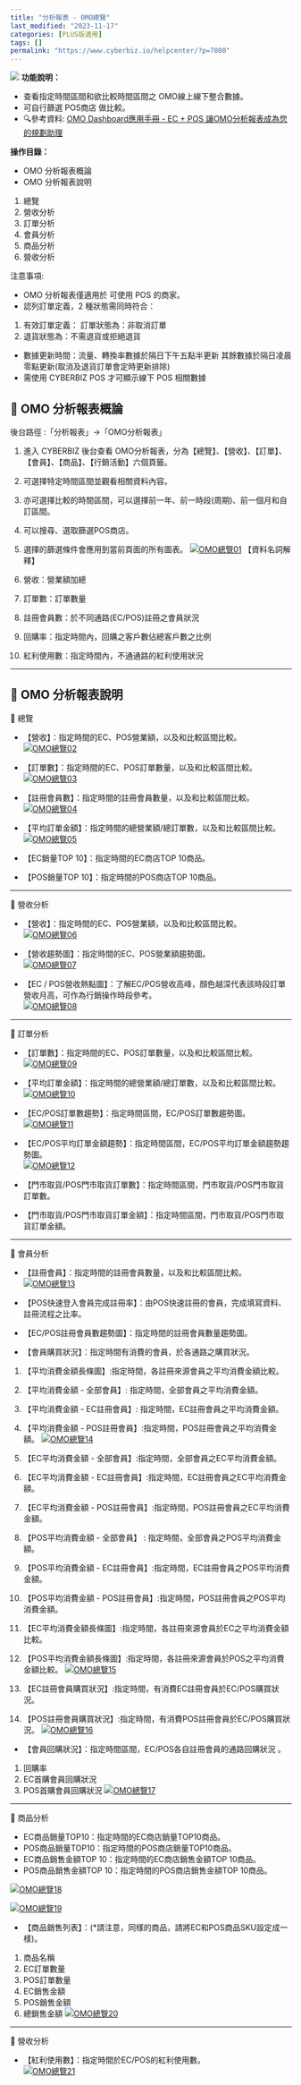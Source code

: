 ```yaml
---
title: "分析報表 - OMO總覽"
last_modified: "2023-11-17"
categories: [PLUS版適用]
tags: []
permalink: "https://www.cyberbiz.io/helpcenter/?p=7800"
---
```


![](https://www.cyberbiz.io/helpcenter/wp-content/uploads/PLUS版2.png)
**功能說明：**  

* 查看指定時間區間和欲比較時間區間之 OMO線上線下整合數據。
* 可自行篩選 POS商店 做比較。
* 🔍參考資料: [OMO Dashboard應用手冊 - EC + POS 讓OMO分析報表成為您的規劃助理](https://drive.google.com/file/d/1rZ8ZXbhTkOYl4mX250o-2cdfMoeQSmnJ/view)

**操作目錄：**

* OMO 分析報表概論
* OMO 分析報表說明
1. 總覽
2. 營收分析
3. 訂單分析
4. 會員分析
5. 商品分析
6. 營收分析

注意事項:  

* OMO 分析報表僅適用於 可使用 POS 的商家。
* 認列訂單定義，2 種狀態需同時符合： 
1. 有效訂單定義： 訂單狀態為：非取消訂單 
2. 退貨狀態為：不需退貨或拒絕退貨 
* 數據更新時間：流量、轉換率數據於隔日下午五點半更新 其餘數據於隔日凌晨零點更新(取消及退貨訂單會定時更新排除) 
* 需使用 CYBERBIZ POS 才可顯示線下 POS 相關數據 



## 📌 OMO 分析報表概論


後台路徑 :「分析報表」→「OMO分析報表」  


1. 進入 CYBERBIZ 後台查看 OMO分析報表，分為【總覽】、【營收】、【訂單】、【會員】、【商品】、【行銷活動】六個頁籤。 
2. 可選擇特定時間區間並觀看相關資料內容。
3. 亦可選擇比較的時間區間，可以選擇前一年、前一時段(周期)、前一個月和自訂區間。
4. 可以搜尋、選取篩選POS商店。
5. 選擇的篩選條件會應用到當前頁面的所有圖表。
[![OMO總覽01](https://www.cyberbiz.io/support/wp-content/uploads/圖表報表-OMO總覽01.png)](https://www.cyberbiz.io/support/wp-content/uploads/圖表報表-OMO總覽01.png) 【資料名詞解釋】

1. 營收：營業額加總 
2. 訂單數：訂單數量 
3. 註冊會員數：於不同通路(EC/POS)註冊之會員狀況 
4. 回購率：指定時間內，回購之客戶數佔總客戶數之比例 
5. 紅利使用數：指定時間內，不通通路的紅利使用狀況 


* * *

## 📌 OMO 分析報表說明


📍 總覽

* 【營收】：指定時間的EC、POS營業額，以及和比較區間比較。  
[![OMO總覽02](https://www.cyberbiz.io/support/wp-content/uploads/圖表報表-OMO總覽02.png)](https://www.cyberbiz.io/support/wp-content/uploads/圖表報表-OMO總覽02.png)



* 【訂單數】：指定時間的EC、POS訂單數量，以及和比較區間比較。  
[![OMO總覽03](https://www.cyberbiz.io/support/wp-content/uploads/圖表報表-OMO總覽03.png)](https://www.cyberbiz.io/support/wp-content/uploads/圖表報表-OMO總覽03.png)



* 【註冊會員數】：指定時間的註冊會員數量，以及和比較區間比較。  
[![OMO總覽04](https://www.cyberbiz.io/support/wp-content/uploads/圖表報表-OMO總覽04.png)](https://www.cyberbiz.io/support/wp-content/uploads/圖表報表-OMO總覽04.png)



* 【平均訂單金額】：指定時間的總營業額/總訂單數，以及和比較區間比較。  
[![OMO總覽05](https://www.cyberbiz.io/support/wp-content/uploads/圖表報表-OMO總覽05.png)](https://www.cyberbiz.io/support/wp-content/uploads/圖表報表-OMO總覽05.png)



* 【EC銷量TOP 10】：指定時間的EC商店TOP 10商品。 


* 【POS銷量TOP 10】：指定時間的POS商店TOP 10商品。 


* * *

📍 營收分析

* 【營收】：指定時間的EC、POS營業額，以及和比較區間比較。  
[![OMO總覽06](https://www.cyberbiz.io/support/wp-content/uploads/圖表報表-OMO總覽06.png)](https://www.cyberbiz.io/support/wp-content/uploads/圖表報表-OMO總覽06.png)



* 【營收趨勢圖】：指定時間的EC、POS營業額趨勢圖。  
[![OMO總覽07](https://www.cyberbiz.io/support/wp-content/uploads/圖表報表-OMO總覽07.png)](https://www.cyberbiz.io/support/wp-content/uploads/圖表報表-OMO總覽07.png)



* 【EC / POS營收熱點圖】：了解EC/POS營收高峰，顏色越深代表該時段訂單營收月高，可作為行銷操作時段參考。  
[![OMO總覽08](https://www.cyberbiz.io/support/wp-content/uploads/圖表報表-OMO總覽08.png)](https://www.cyberbiz.io/support/wp-content/uploads/圖表報表-OMO總覽08.png)

* * *

📍 訂單分析

* 【訂單數】：指定時間的EC、POS訂單數量，以及和比較區間比較。  
[![OMO總覽09](https://www.cyberbiz.io/support/wp-content/uploads/圖表報表-OMO總覽09.png)](https://www.cyberbiz.io/support/wp-content/uploads/圖表報表-OMO總覽09.png)



* 【平均訂單金額】：指定時間的總營業額/總訂單數，以及和比較區間比較。  
[![OMO總覽10](https://www.cyberbiz.io/support/wp-content/uploads/圖表報表-OMO總覽10.png)](https://www.cyberbiz.io/support/wp-content/uploads/圖表報表-OMO總覽10.png)



* 【EC/POS訂單數趨勢】：指定時間區間，EC/POS訂單數趨勢圖。  
[![OMO總覽11](https://www.cyberbiz.io/support/wp-content/uploads/圖表報表-OMO總覽11.png)](https://www.cyberbiz.io/support/wp-content/uploads/圖表報表-OMO總覽11.png)



* 【EC/POS平均訂單金額趨勢】：指定時間區間，EC/POS平均訂單金額趨勢趨勢圖。  
[![OMO總覽12](https://www.cyberbiz.io/support/wp-content/uploads/圖表報表-OMO總覽12.png)](https://www.cyberbiz.io/support/wp-content/uploads/圖表報表-OMO總覽12.png)



* 【門市取貨/POS門市取貨訂單數】：指定時間區間，門市取貨/POS門市取貨訂單數。 


* 【門市取貨/POS門市取貨訂單金額】：指定時間區間，門市取貨/POS門市取貨訂單金額。 


* * *

📍 會員分析

* 【註冊會員】：指定時間的註冊會員數量，以及和比較區間比較。  
[![OMO總覽13](https://www.cyberbiz.io/support/wp-content/uploads/圖表報表-OMO總覽13.png)](https://www.cyberbiz.io/support/wp-content/uploads/圖表報表-OMO總覽13.png)



* 【POS快速登入會員完成註冊率】：由POS快速註冊的會員，完成填寫資料、註冊流程之比率。 


* 【EC/POS註冊會員數趨勢圖】：指定時間的註冊會員數量趨勢圖。 


* 【會員購買狀況】：指定時間有消費的會員，於各通路之購買狀況。 
1. 【平均消費金額長條圖】:指定時間，各註冊來源會員之平均消費金額比較。
2. 【平均消費金額 - 全部會員】: 指定時間，全部會員之平均消費金額。
3. 【平均消費金額 - EC註冊會員】: 指定時間，EC註冊會員之平均消費金額。
4. 【平均消費金額 - POS註冊會員】:指定時間，POS註冊會員之平均消費金額。
[![OMO總覽14](https://www.cyberbiz.io/support/wp-content/uploads/圖表報表-OMO總覽14.png)](https://www.cyberbiz.io/support/wp-content/uploads/圖表報表-OMO總覽14.png)  

5. 【EC平均消費金額 - 全部會員】:指定時間，全部會員之EC平均消費金額。
6. 【EC平均消費金額 - EC註冊會員】:指定時間，EC註冊會員之EC平均消費金額。
7. 【EC平均消費金額 - POS註冊會員】:指定時間，POS註冊會員之EC平均消費金額。
8. 【POS平均消費金額 - 全部會員】 : 指定時間，全部會員之POS平均消費金額。
9. 【POS平均消費金額 - EC註冊會員】:指定時間，EC註冊會員之POS平均消費金額。
10. 【POS平均消費金額 - POS註冊會員】:指定時間，POS註冊會員之POS平均消費金額。
11. 【EC平均消費金額長條圖】:指定時間，各註冊來源會員於EC之平均消費金額比較。
12. 【POS平均消費金額長條圖】:指定時間，各註冊來源會員於POS之平均消費金額比較。
[![OMO總覽15](https://www.cyberbiz.io/support/wp-content/uploads/圖表報表-OMO總覽15.png)](https://www.cyberbiz.io/support/wp-content/uploads/圖表報表-OMO總覽15.png)  

13. 【EC註冊會員購買狀況】:指定時間，有消費EC註冊會員於EC/POS購買狀況。
14. 【POS註冊會員購買狀況】:指定時間，有消費POS註冊會員於EC/POS購買狀況。
[![OMO總覽16](https://www.cyberbiz.io/support/wp-content/uploads/圖表報表-OMO總覽16.png)](https://www.cyberbiz.io/support/wp-content/uploads/圖表報表-OMO總覽16.png)



* 【會員回購狀況】：指定時間區間，EC/POS各自註冊會員的通路回購狀況 。 
1. 回購率
2. EC首購會員回購狀況
3. POS首購會員回購狀況 
[![OMO總覽17](https://www.cyberbiz.io/support/wp-content/uploads/圖表報表-OMO總覽17.png)](https://www.cyberbiz.io/support/wp-content/uploads/圖表報表-OMO總覽17.png)



* * *

📍 商品分析

* EC商品銷量TOP10：指定時間的EC商店銷量TOP10商品。 
* POS商品銷量TOP10：指定時間的POS商店銷量TOP10商品。 
* EC商品銷售金額TOP 10：指定時間的EC商店銷售金額TOP 10商品。 
* POS商品銷售金額TOP 10：指定時間的POS商店銷售金額TOP 10商品。


[![OMO總覽18](https://www.cyberbiz.io/support/wp-content/uploads/圖表報表-OMO總覽18.png)](https://www.cyberbiz.io/support/wp-content/uploads/圖表報表-OMO總覽18.png)

[![OMO總覽19](https://www.cyberbiz.io/support/wp-content/uploads/圖表報表-OMO總覽19.png)](https://www.cyberbiz.io/support/wp-content/uploads/圖表報表-OMO總覽19.png)



* 【商品銷售列表】：(*請注意，同樣的商品，請將EC和POS商品SKU設定成一樣)。 
1. 商品名稱 
2. EC訂單數量 
3. POS訂單數量 
4. EC銷售金額 
5. POS銷售金額 
6. 總銷售金額 
[![OMO總覽20](https://www.cyberbiz.io/support/wp-content/uploads/圖表報表-OMO總覽20.png)](https://www.cyberbiz.io/support/wp-content/uploads/圖表報表-OMO總覽20.png)

* * *

📍 營收分析

* 【紅利使用數】：指定時間於EC/POS的紅利使用數。  
[![OMO總覽21](https://www.cyberbiz.io/support/wp-content/uploads/圖表報表-OMO總覽21.png)](https://www.cyberbiz.io/support/wp-content/uploads/圖表報表-OMO總覽21.png)

